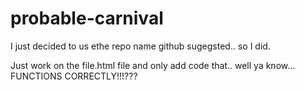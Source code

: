 # probable-carnival
I just decided to us ethe repo name github sugegsted.. so I did.

Just work on the file.html file and only add code that.. well ya know...  FUNCTIONS CORRECTLY!!!???
